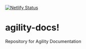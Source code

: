 [![Netlify Status](https://api.netlify.com/api/v1/badges/c45f5d6e-923b-4019-820e-826e6185017d/deploy-status)](https://app.netlify.com/sites/agilitydocs/deploys)

# agility-docs!
Repository for Agility Documentation
